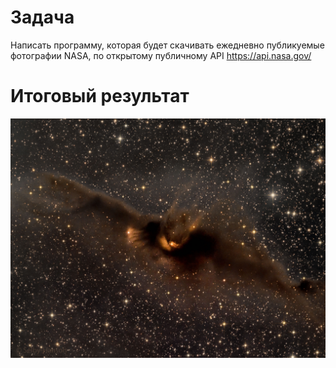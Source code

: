 # Задача
Написать программу, которая будет скачивать ежедневно публикуемые фотографии NASA, по открытому публичному API https://api.nasa.gov/

# Итоговый результат
![](LDN43_SelbyHanson_3993.jpg)